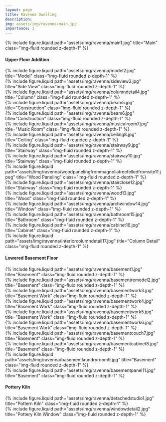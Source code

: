 ```yaml
---
layout: page
title: Ravenna Dwelling
description:
img: assets/img/ravenna/main.jpg
importance: 1
---
```


<div class="row">
    <div class="col-sm mt-3 mt-md-0">
        {% include figure.liquid path="assets/img/ravenna/main1.jpg" title="Main" class="img-fluid rounded z-depth-1" %}
    </div>
</div>

#### Upper Floor Addition

<div class="row">
    <div class="col-sm mt-3 mt-md-0">
        {% include figure.liquid path="assets/img/ravenna/model2.jpg" title="Model" class="img-fluid rounded z-depth-1" %}
    </div>
    <div class="col-sm mt-3 mt-md-0">
        {% include figure.liquid path="assets/img/ravenna/sideview3.jpg" title="Side View" class="img-fluid rounded z-depth-1" %}
    </div>
</div>

<div class="row">
  <div class="col-sm mt-3 mt-md-0">
  </div>
    <div class="col-sm mt-3 mt-md-0">
        {% include figure.liquid path="assets/img/ravenna/columndetail4.jpg" title="Column" class="img-fluid rounded z-depth-1" %}
    </div>
    <div class="col-sm mt-3 mt-md-0">
    </div>
</div>

<div class="row">
    <div class="col-sm mt-3 mt-md-0">
        {% include figure.liquid path="assets/img/ravenna/beam5.jpg" title="Construction" class="img-fluid rounded z-depth-1" %}
    </div>
    <div class="col-sm mt-3 mt-md-0">
        {% include figure.liquid path="assets/img/ravenna/beam6.jpg" title="Construction" class="img-fluid rounded z-depth-1" %}
    </div>
</div>

<div class="row">
    <div class="col-sm mt-3 mt-md-0">
        {% include figure.liquid path="assets/img/ravenna/musicalroom7.jpg" title="Music Room" class="img-fluid rounded z-depth-1" %}
    </div>
    <div class="col-sm mt-3 mt-md-0">
        {% include figure.liquid path="assets/img/ravenna/ceiling8.jpg" title="Ceiling" class="img-fluid rounded z-depth-1" %}
    </div>
</div>

<div class="row">
    <div class="col-sm mt-3 mt-md-0">
        {% include figure.liquid path="assets/img/ravenna/stairway9.jpg" title="Stairway" class="img-fluid rounded z-depth-1" %}
    </div>
    <div class="col-sm mt-3 mt-md-0">
        {% include figure.liquid path="assets/img/ravenna/stairway10.jpg" title="Stairway" class="img-fluid rounded z-depth-1" %}
    </div>
</div>

<div class="row">
    <div class="col-sm mt-3 mt-md-0">
        {% include figure.liquid path="assets/img/ravenna/woodpanelingfrommagnoliatreefelledfromsite11.jpeg" title="Wood Paneling" class="img-fluid rounded z-depth-1" %}
    </div>
    <div class="col-sm mt-3 mt-md-0">
        {% include figure.liquid path="assets/img/ravenna/stairclose12.jpg" title="Stairway" class="img-fluid rounded z-depth-1" %}
    </div>
    <div class="col-sm mt-3 mt-md-0">
        {% include figure.liquid path="assets/img/ravenna/wood13.jpg" title="Wood" class="img-fluid rounded z-depth-1" %}
    </div>
</div>

<div class="row">
    <div class="col-sm mt-3 mt-md-0">
        {% include figure.liquid path="assets/img/ravenna/archwindow14.jpg" title="Window" class="img-fluid rounded z-depth-1" %}
    </div>
    <div class="col-sm mt-3 mt-md-0">
        {% include figure.liquid path="assets/img/ravenna/bathroom15.jpg" title="Bathroom" class="img-fluid rounded z-depth-1" %}
    </div>
    <div class="col-sm mt-3 mt-md-0">
        {% include figure.liquid path="assets/img/ravenna/cabinet16.jpg" title="Cabinet" class="img-fluid rounded z-depth-1" %}
    </div>
    <div class="col-sm mt-3 mt-md-0">
        {% include figure.liquid path="assets/img/ravenna/interiorcolumndetail17.jpg" title="Column Detail" class="img-fluid rounded z-depth-1" %}
    </div>
</div>

#### Lowered Basement Floor

<div class="row">
    <div class="col-sm mt-3 mt-md-0">
        {% include figure.liquid path="assets/img/ravenna/basement1.jpg" title="Basement" class="img-fluid rounded z-depth-1" %}
    </div>
    <div class="col-sm mt-3 mt-md-0">
        {% include figure.liquid path="assets/img/ravenna/basementremodel2.jpg" title="Basement" class="img-fluid rounded z-depth-1" %}
    </div>
</div>

<div class="row">
    <div class="col-sm mt-3 mt-md-0">
        {% include figure.liquid path="assets/img/ravenna/basementwork3.jpg" title="Basement Work" class="img-fluid rounded z-depth-1" %}
    </div>
    <div class="col-sm mt-3 mt-md-0">
        {% include figure.liquid path="assets/img/ravenna/basementwork4.jpg" title="Basement Work" class="img-fluid rounded z-depth-1" %}
    </div>
</div>

<div class="row">
    <div class="col-sm mt-3 mt-md-0">
        {% include figure.liquid path="assets/img/ravenna/basementwork5.jpg" title="Basement Work" class="img-fluid rounded z-depth-1" %}
    </div>
    <div class="col-sm mt-3 mt-md-0">
        {% include figure.liquid path="assets/img/ravenna/basementwork6.jpg" title="Basement Work" class="img-fluid rounded z-depth-1" %}
    </div>
</div>

<div class="row">
    <div class="col-sm mt-3 mt-md-0">
        {% include figure.liquid path="assets/img/ravenna/basementcouch7.jpg" title="Basement" class="img-fluid rounded z-depth-1" %}
    </div>
    <div class="col-sm mt-3 mt-md-0">
        {% include figure.liquid path="assets/img/ravenna/basementcabinet8.jpg" title="Basement" class="img-fluid rounded z-depth-1" %}
    </div>
</div>

<div class="row">
    <div class="col-sm mt-3 mt-md-0">
        {% include figure.liquid path="assets/img/ravenna/basementlaundryroom9.jpg" title="Basement" class="img-fluid rounded z-depth-1" %}
    </div>
    <div class="col-sm mt-3 mt-md-0">
        {% include figure.liquid path="assets/img/ravenna/basementpanel11.jpg" title="Basement" class="img-fluid rounded z-depth-1" %}
    </div>
</div>

#### Pottery Kiln

<div class="row">
    <div class="col-sm mt-3 mt-md-0">
        {% include figure.liquid path="assets/img/ravenna/detachedstudio1.jpg" title="Pottern Kiln" class="img-fluid rounded z-depth-1" %}
    </div>
    <div class="col-sm mt-3 mt-md-0">
        {% include figure.liquid path="assets/img/ravenna/windowdetail2.jpg" title="Pottery Kiln Window" class="img-fluid rounded z-depth-1" %}
    </div>
</div>
